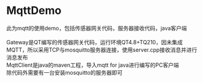 # MqttDemo
此为mqtt的使用demo，包括传感器网关代码，服务器接收代码，java客户端
<br><br>
Gateway是QT编写的传感器网关代码，运行环境QT4.8+TQ210，因未集成MQTT，所以采用TCP与mosquitto服务器连接，使用server.cpp接收消息并进行消息发布
<br>
MqttClient是java的maven工程，导入mqtt for java进行编写的PC客户端
<br>
除代码外需要有一台安装mosquitto的服务器即可
